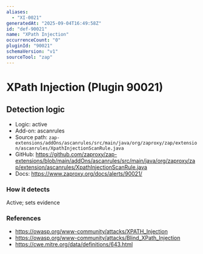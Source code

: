 ```yaml
---
aliases:
  - "XI-0021"
generatedAt: "2025-09-04T16:49:58Z"
id: "def-90021"
name: "XPath Injection"
occurrenceCount: "0"
pluginId: "90021"
schemaVersion: "v1"
sourceTool: "zap"
---
```


# XPath Injection (Plugin 90021)

## Detection logic

- Logic: active
- Add-on: ascanrules
- Source path: `zap-extensions/addOns/ascanrules/src/main/java/org/zaproxy/zap/extension/ascanrules/XpathInjectionScanRule.java`
- GitHub: https://github.com/zaproxy/zap-extensions/blob/main/addOns/ascanrules/src/main/java/org/zaproxy/zap/extension/ascanrules/XpathInjectionScanRule.java
- Docs: https://www.zaproxy.org/docs/alerts/90021/

### How it detects

Active; sets evidence

### References
- https://owasp.org/www-community/attacks/XPATH_Injection
- https://owasp.org/www-community/attacks/Blind_XPath_Injection
- https://cwe.mitre.org/data/definitions/643.html

